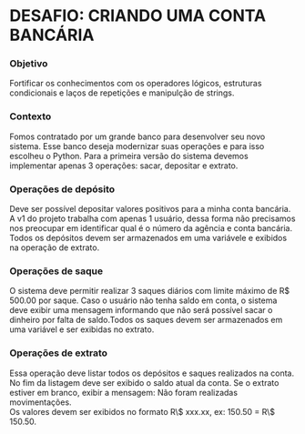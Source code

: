 <h1>DESAFIO: CRIANDO UMA CONTA BANCÁRIA</h1>
<h3>Objetivo</h3>
Fortificar os conhecimentos com os operadores lógicos, estruturas condicionais e laços de repetições e manipulção de strings.

<h3>Contexto</h3>
Fomos contratado por um grande banco para desenvolver seu novo sistema. Esse banco deseja modernizar suas operações e para isso escolheu o Python. Para a primeira versão do sistema devemos implementar apenas 3 operações: sacar, depositar e extrato.

<h3>Operações de depósito</h3>
Deve ser possível depositar valores positivos para a minha conta bancária. A v1 do projeto trabalha com apenas 1 usuário, dessa forma não precisamos nos preocupar em identificar qual é o número da agência e conta bancária. Todos os depósitos devem ser armazenados em uma variávele e exibidos na operação de extrato.

<h3>Operações de saque</h3>
O sistema deve permitir realizar 3 saques diários com limite máximo de R$ 500.00 por saque. Caso o usuário não tenha saldo em conta, o sistema deve exibir uma mensagem informando que não será possível sacar o dinheiro por falta de saldo.Todos os saques devem ser armazenados em uma variável e ser exibidas no extrato.

<h3>Operações de extrato</h3>
Essa operação deve listar todos os depósitos e saques realizados na conta. No fim da listagem deve ser exibido o saldo atual da conta. Se o extrato estiver em branco, exibir a mensagem: Não foram realizadas movimentações. <br>
Os valores devem ser exibidos no formato R\$ xxx.xx, ex: 150.50 = R\$ 150.50.
